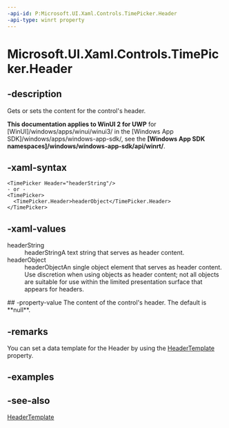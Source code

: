 ```yaml
---
-api-id: P:Microsoft.UI.Xaml.Controls.TimePicker.Header
-api-type: winrt property
---
```


<!-- Property syntax
public object Header { get;  set; }
-->

# Microsoft.UI.Xaml.Controls.TimePicker.Header

## -description
Gets or sets the content for the control's header.

**This documentation applies to WinUI 2 for UWP** for [WinUI]/windows/apps/winui/winui3/ in the [Windows App SDK]/windows/apps/windows-app-sdk/, see the **[Windows App SDK namespaces]/windows/windows-app-sdk/api/winrt/**.

## -xaml-syntax
```xaml
<TimePicker Header="headerString"/>
- or -
<TimePicker>
  <TimePicker.Header>headerObject</TimePicker.Header>
</TimePicker>

```


## -xaml-values
<dl><dt>headerString</dt><dd>headerStringA text string that serves as header content.</dd>
<dt>headerObject</dt><dd>headerObjectAn single object element that serves as header content. Use discretion when using objects as header content; not all objects are suitable for use within the limited presentation surface that appears for headers.</dd>
</dl>
## -property-value
The content of the control's header. The default is **null**.

## -remarks
You can set a data template for the Header by using the [HeaderTemplate](timepicker_headertemplate.md) property.

## -examples

## -see-also
[HeaderTemplate](timepicker_headertemplate.md)
